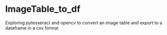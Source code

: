 # ImageTable_to_df
Exploring pytesseract and opencv to convert an image table and export to a dataframe in a csv format
